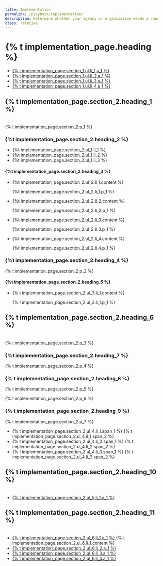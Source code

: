 ```yaml
---
title: Implementation
permalink: /playbook/implementation/
description: Determine whether your agency or organization needs a consumer identity management system.
class: relative
---
```


<div class="bg-navy">
  <div class="container cntnr-wide px2 py3 sm-py4">
    <h1 class="m0 white">
      {% t implementation_page.heading %}
    </h1>
  </div>
</div>
<div class="bg-white">
  <div class="container cntnr-wide px2 pt4 pb5">
    <div class="clearfix">
      <nav id="pb-nav--side-cntnr" class="sm-col-right sm-col-4 sm-show">
        <ul id="pb-nav--side" class="list-reset nav">
          <li class="border-bottom nav-sidenav-item">
            <a class="p2 block h6" href="#protecting">
              {% t implementation_page.section_1.ul.li_1.a_1 %}
            </a>
          </li>
          <li class="border-bottom nav-sidenav-item">
            <a class="p2 block h6" href="#consumer-identity">
              {% t implementation_page.section_1.ul.li_2.a_1 %}
            </a>
          </li>
          <li class="border-bottom nav-sidenav-item">
            <a class="p2 block h6" href="#implementation">
              {% t implementation_page.section_1.ul.li_3.a_1 %}
            </a>
          </li>
          <li class="border-bottom nav-sidenav-item">
            <a class="p2 block h6" href="#resources">
              {% t implementation_page.section_1.ul.li_4.a_1 %}
            </a>
          </li>
        </ul>
      </nav>
      <div class="sm-col sm-col-8 sm-pr5">
        <h2 id="protecting" class="mt0 mb1 pt2">
          {% t implementation_page.section_2.heading_1 %}
        </h2><img alt="" class="mb2" src="{{ '/assets/img/hr-red-4.svg' | prepend: site.baseurl }}" height="6">
        <p class="mb4 serif fs-20p">
          {% t implementation_page.section_2.p_1 %}
        </p>
        <h3 class="mt0 mb2">
          {%t implementation_page.section_2.heading_2 %}
        </h3>
        <ul class="mb3 pl2 ml2 serif teal">
          <li class="mb2">
            <span class="gray">
              {%t implementation_page.section_2.ul_1.li_1 %}
            </span>
          </li>
          <li class="mb2">
            <span class="gray">
              {%t implementation_page.section_2.ul_1.li_2 %}
            </span>
          </li>
          <li class="mb2">
            <span class="gray">
              {%t implementation_page.section_2.ul_1.li_3 %}
            </span>
          </li>
        </ul>
        <h4 class="mt0 mb2">
          {%t implementation_page.section_2.heading_3 %}
        </h4>
        <ul class="list-reset mb4 list-checked">
          <li class="mb3 pl3">
            <div class="mb1 serif bold">
              {%t implementation_page.section_2.ul_2.li_1.content %}
            </div>
            <p class="h3">
              {%t implementation_page.section_2.ul_2.li_1.p_1 %}
            </p>
          </li>
          <li class="mb3 pl3">
            <div class="mb1 serif bold">
              {%t implementation_page.section_2.ul_2.li_2.content %}
            </div>
            <p class="h3">
              {%t implementation_page.section_2.ul_2.li_2.p_1 %}
            </p>
          </li>
          <li class="mb3 pl3">
            <div class="mb1 serif bold">
              {%t implementation_page.section_2.ul_2.li_3.content %}
            </div>
            <p class="h3">
              {%t implementation_page.section_2.ul_2.li_3.p_1 %}
            </p>
          </li>
          <li class="mb3 pl3">
            <div class="mb1 serif bold">
              {%t implementation_page.section_2.ul_2.li_4.content %}
            </div>
            <p class="h3">
              {%t implementation_page.section_2.ul_2.li_4.p_1 %}
            </p>
          </li>
        </ul>
        <h3 class="mt0 mb2">
          {%t implementation_page.section_2.heading_4 %}
        </h3>
        <p class="mb3 serif fs-20p">
          {% t implementation_page.section_2.p_2 %}
        </p>
        <h4 class="mt0 mb2">
          {%t implementation_page.section_2.heading_5 %}
        </h4>
        <ul class="list-reset mb3 list-checked">
          <li class="mb3 pl3">
            <div class="mb1 serif bold">
              {% t implementation_page.section_2.ul_3.li_1.content %}
            </div>
            <p class="h3">
              {% t implementation_page.section_2.ul_3.li_1.p_1 %}
            </p>
          </li>
        </ul>
        <h2 id="consumer-identity" class="mt0 mb1 pt2">
          {% t implementation_page.section_2.heading_6 %}
        </h2>
        <img alt="" class="mb2" src="{{ '/assets/img/hr-red-5.svg' | prepend: site.baseurl }}" height="6">
        <p class="mb5 serif fs-20p">
          {% t implementation_page.section_2.p_3 %}
        </p>
        <h3 class="mt0 mb1">
          {%t implementation_page.section_2.heading_7 %}
        </h3>
        <p class="mb3 h3">
          {% t implementation_page.section_2.p_4 %}
        </p>
        <h3 class="mt0 mb1">
          {% t implementation_page.section_2.heading_8 %}
        </h3>
        <p class="h3">
          {% t implementation_page.section_2.p_5 %}
        </p>
        <p class="mb3 h3">
          {% t implementation_page.section_2.p_6 %}
        </p>
        <h3 class="mt0 mb1">
          {% t implementation_page.section_2.heading_9 %}
        </h3>
        <p class="mb3 h3">
          {% t implementation_page.section_2.p_7 %}
        </p>
        <ul class="mt0 mb5 ml1 pl1 teal h3">
          <li class="mb2">
            <span class="gray">
              <span class="bold">
                {% t implementation_page.section_2.ul_4.li_1.span_1 %}
              </span>
              {% t implementation_page.section_2.ul_4.li_1.span_2 %}
            </span>
          </li>
          <li class="mb2">
            <span class="gray">
              <span class="bold">
                {% t implementation_page.section_2.ul_4.li_2.span_1 %}
              </span>
                {% t implementation_page.section_2.ul_4.li_2.span_2 %}
              </span>
          </li>
          <li class="mb2">
            <span class="gray">
              <span class="bold">
                {% t implementation_page.section_2.ul_4.li_3.span_1 %}
              </span> 
              {% t implementation_page.section_2.ul_4.li_3.span_2 %}
            </span>
          </li>
        </ul>
        <h2 id="implementation" class="mb2 pt2">
          {% t implementation_page.section_2.heading_10 %}
        </h2>
        <img alt="" class="mb2" src="{{ '/assets/img/hr-red-6.svg' | prepend: site.baseurl }}" height="6">
        <ul class="list-reset mb5 h3">
          <li class="mb2">
            <a href="https://pages.18f.gov/identity-dev-docs/" target="_blank">
              {% t implementation_page.section_2.ul_5.li_1.a_1 %}
            </a>
          </li>
        </ul>
        <h2 id="resources" class="mb2 pt2">
          {% t implementation_page.section_2.heading_11 %}
        </h2>
        <img alt="" class="mb2" src="{{ '/assets/img/hr-red-7.svg' | prepend: site.baseurl }}" height="6">
        <ul class="list-reset mb3 h3">
          <li class="mb2">
            <a href="https://pages.nist.gov/800-63-3/" target="_blank">
              {% t implementation_page.section_2.ul_6.li_1.a_1 %}
            </a> 
            {% t implementation_page.section_2.ul_6.li_1.content %}
          </li>
          <li class="mb2">
            <a href="https://playbook.cio.gov/#introduction" target="_blank">
              {% t implementation_page.section_2.ul_6.li_2.a_1 %}
            </a>
          </li>
          <li class="mb2">
            <a href="https://github.com/18F/identity-idp" target="_blank">
              {% t implementation_page.section_2.ul_6.li_3.a_1 %}
            </a>
          </li>
          <li class="mb2">
            <a href="https://en.wikipedia.org/wiki/On_the_Internet,_nobody_knows_you%27re_a_dog" target="_blank">
              {% t implementation_page.section_2.ul_6.li_4.a_1 %}
            </a>
          </li>
        </ul>
      </div>
    </div>
  </div>
</div>
